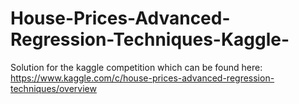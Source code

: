 # House-Prices-Advanced-Regression-Techniques-Kaggle-
Solution for the kaggle competition which can be found here: https://www.kaggle.com/c/house-prices-advanced-regression-techniques/overview
